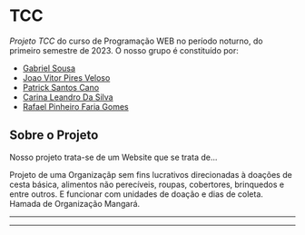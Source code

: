 <!-- Informações do nosso Projeto -->

# TCC
*Projeto TCC* do curso de Programação WEB no período noturno, do primeiro semestre de 2023. O nosso grupo é constituído por:  
* [Gabriel Sousa](https://github.com/Gabriel-Sousa-Amorim)
* [Joao Vitor Pires Veloso]()
* [Patrick Santos Cano](https://github.com/patricks10)
* [Carina Leandro Da Silva](https://github.com/caleandro)
* [Rafael Pinheiro Faria Gomes](https://github.com/rpinheiroo)

<!-- Conteúdo do Projeto -->

## Sobre o Projeto 

Nosso projeto trata-se de um Website que se trata de...



<!--Sensibilidade a pessoas dislexicas-->


<!-- Ideias Ideias e Ideias -->

Projeto de uma Organizaçãp sem fins lucrativos direcionadas à doações de cesta básica, alimentos não perecíveis, roupas, cobertores, brinquedos e entre outros. E funcionar com unidades de doação e dias de coleta.
Hamada de Organização Mangará.

<!-- Imagens do projeto -->

---

<!-- QR CODE -->

---
